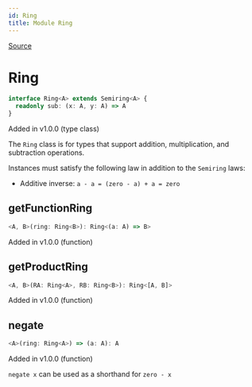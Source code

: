 ```yaml
---
id: Ring
title: Module Ring
---
```


[Source](https://github.com/gcanti/fp-ts/blob/master/src/Ring.ts)

# Ring

```ts
interface Ring<A> extends Semiring<A> {
  readonly sub: (x: A, y: A) => A
}
```

Added in v1.0.0 (type class)

The `Ring` class is for types that support addition, multiplication, and subtraction operations.

Instances must satisfy the following law in addition to the `Semiring` laws:

- Additive inverse: `a - a = (zero - a) + a = zero`

## getFunctionRing

```ts
<A, B>(ring: Ring<B>): Ring<(a: A) => B>
```

Added in v1.0.0 (function)

## getProductRing

```ts
<A, B>(RA: Ring<A>, RB: Ring<B>): Ring<[A, B]>
```

Added in v1.0.0 (function)

## negate

```ts
<A>(ring: Ring<A>) => (a: A): A
```

Added in v1.0.0 (function)

`negate x` can be used as a shorthand for `zero - x`
